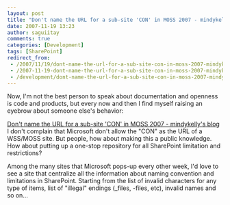 ```yaml
---
layout: post
title: "Don't name the URL for a sub-site 'CON' in MOSS 2007 - mindykelly's blog"
date: 2007-11-19 13:23
author: saguiitay
comments: true
categories: [Development]
tags: [SharePoint]
redirect_from:
 - /2007/11/19/dont-name-the-url-for-a-sub-site-con-in-moss-2007-mindykellys-blog/
 - /2007-11-19-dont-name-the-url-for-a-sub-site-con-in-moss-2007-mindykellys-blog/
 - /development/dont-name-the-url-for-a-sub-site-con-in-moss-2007-mindykellys-blog/
---
```

Now, I'm not the best person to speak about documentation and openness is code and products, 
but every now and then I find myself raising an eyebrow about someone else's behavior: 

[Don't name the URL for a sub-site 'CON' in MOSS 2007 - mindykelly's blog](http://www.sharepointblogs.com/mindykelly/archive/2007/06/20/don-t-name-the-url-for-a-sub-site-con-in-moss-2007.aspx)
I don't complain that Microsoft don't allow the "CON" as the URL of a WSS/MOSS site. But people, 
how about making this a public knowledge. How about putting up a one-stop repository for all 
SharePoint limitation and restrictions?

Among the many sites that Microsoft pops-up every other week, I'd love to see a site that 
centralize all the information about naming convention and limitations in SharePoint. 
Starting from the list of invalid characters for any type of items, list of "illegal" endings (_files, -files, etc), invalid names and so on...



